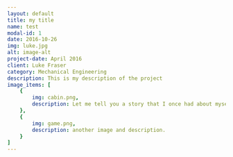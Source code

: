 ```yaml
---
layout: default
title: my title
name: test
modal-id: 1
date: 2016-10-26
img: luke.jpg
alt: image-alt
project-date: April 2016
client: Luke Fraser
category: Mechanical Engineering
description: This is my description of the project
image_items: [ 
    {
        img: cabin.png,
        description: Let me tell you a story that I once had about myself.
    },
    {
        img: game.png,
        description: another image and description.
    }
]
---
```

